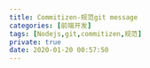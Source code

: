 ```yaml
---
title: Commitizen-规范git message
categories: [前端开发]
tags: [Nodejs,git,commitizen,规范]
private: true
date: 2020-01-20 00:57:50
---
```


<!-- more -->
